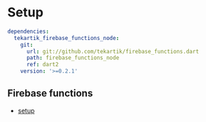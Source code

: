 # Setup

```yaml
dependencies:
  tekartik_firebase_functions_node:
    git:
      url: git://github.com/tekartik/firebase_functions.dart
      path: firebase_functions_node
      ref: dart2
    version: '>=0.2.1'
```

## Firebase functions

- [setup](doc/setup.md)
